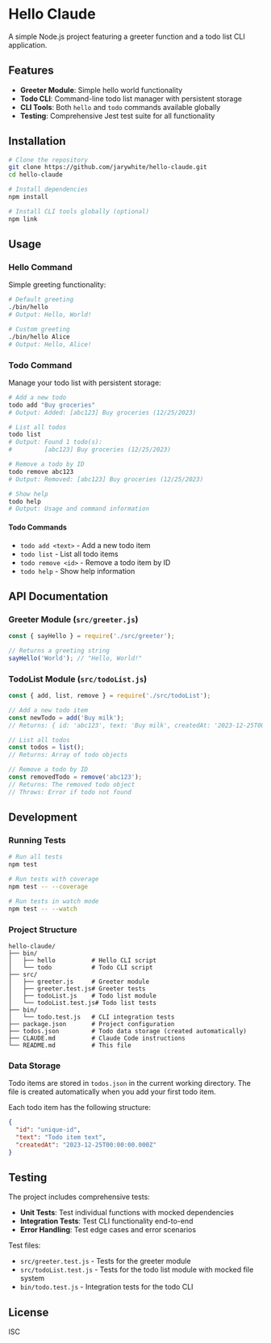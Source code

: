 # Hello Claude

A simple Node.js project featuring a greeter function and a todo list CLI application.

## Features

- **Greeter Module**: Simple hello world functionality
- **Todo CLI**: Command-line todo list manager with persistent storage
- **CLI Tools**: Both `hello` and `todo` commands available globally
- **Testing**: Comprehensive Jest test suite for all functionality

## Installation

```bash
# Clone the repository
git clone https://github.com/jarywhite/hello-claude.git
cd hello-claude

# Install dependencies
npm install

# Install CLI tools globally (optional)
npm link
```

## Usage

### Hello Command

Simple greeting functionality:

```bash
# Default greeting
./bin/hello
# Output: Hello, World!

# Custom greeting
./bin/hello Alice
# Output: Hello, Alice!
```

### Todo Command

Manage your todo list with persistent storage:

```bash
# Add a new todo
todo add "Buy groceries"
# Output: Added: [abc123] Buy groceries (12/25/2023)

# List all todos
todo list
# Output: Found 1 todo(s):
#         [abc123] Buy groceries (12/25/2023)

# Remove a todo by ID
todo remove abc123
# Output: Removed: [abc123] Buy groceries (12/25/2023)

# Show help
todo help
# Output: Usage and command information
```

#### Todo Commands

- `todo add <text>` - Add a new todo item
- `todo list` - List all todo items
- `todo remove <id>` - Remove a todo item by ID
- `todo help` - Show help information

## API Documentation

### Greeter Module (`src/greeter.js`)

```javascript
const { sayHello } = require('./src/greeter');

// Returns a greeting string
sayHello('World'); // "Hello, World!"
```

### TodoList Module (`src/todoList.js`)

```javascript
const { add, list, remove } = require('./src/todoList');

// Add a new todo item
const newTodo = add('Buy milk');
// Returns: { id: 'abc123', text: 'Buy milk', createdAt: '2023-12-25T00:00:00.000Z' }

// List all todos
const todos = list();
// Returns: Array of todo objects

// Remove a todo by ID
const removedTodo = remove('abc123');
// Returns: The removed todo object
// Throws: Error if todo not found
```

## Development

### Running Tests

```bash
# Run all tests
npm test

# Run tests with coverage
npm test -- --coverage

# Run tests in watch mode
npm test -- --watch
```

### Project Structure

```
hello-claude/
├── bin/
│   ├── hello          # Hello CLI script
│   └── todo           # Todo CLI script
├── src/
│   ├── greeter.js     # Greeter module
│   ├── greeter.test.js# Greeter tests
│   ├── todoList.js    # Todo list module
│   └── todoList.test.js# Todo list tests
├── bin/
│   └── todo.test.js   # CLI integration tests
├── package.json       # Project configuration
├── todos.json         # Todo data storage (created automatically)
├── CLAUDE.md          # Claude Code instructions
└── README.md          # This file
```

### Data Storage

Todo items are stored in `todos.json` in the current working directory. The file is created automatically when you add your first todo item.

Each todo item has the following structure:

```json
{
  "id": "unique-id",
  "text": "Todo item text",
  "createdAt": "2023-12-25T00:00:00.000Z"
}
```

## Testing

The project includes comprehensive tests:

- **Unit Tests**: Test individual functions with mocked dependencies
- **Integration Tests**: Test CLI functionality end-to-end
- **Error Handling**: Test edge cases and error scenarios

Test files:
- `src/greeter.test.js` - Tests for the greeter module
- `src/todoList.test.js` - Tests for the todo list module with mocked file system
- `bin/todo.test.js` - Integration tests for the todo CLI

## License

ISC